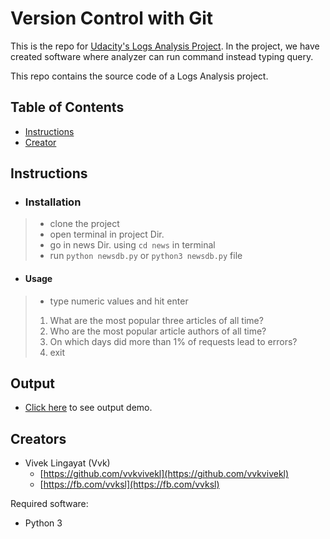 # Version Control with Git

This is the repo for [Udacity's Logs Analysis Project](). In the project, we have created software where analyzer can run command instead typing query.

This repo contains the source code of a Logs Analysis project.

## Table of Contents

* [Instructions](#instructions)
* [Creator](#creators)

## Instructions

* ### Installation
 >* clone the project
 >* open terminal in project Dir.
 >* go in news Dir. using ```cd news``` in terminal
 >* run ```python newsdb.py``` or ```python3 newsdb.py``` file

* #### Usage
> * type numeric values and hit enter
>  1. What are the most popular three articles of all time?
>  2. Who are the most popular article authors of all time?
>  3. On which days did more than 1% of requests lead to errors?
>  4. exit

## Output

 * [Click here](https://github.com/vvkvivekl/Logs-Analysis-Project/blob/master/Output.txt) to see output demo.

## Creators

* Vivek Lingayat (Vvk)
    - [https://github.com/vvkvivekl](https://github.com/vvkvivekl)
    - [https://fb.com/vvksl](https://fb.com/vvksl)

Required software:

* Python 3
